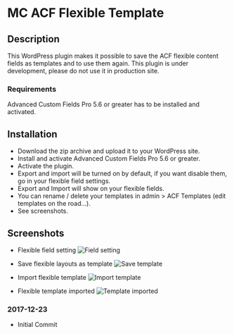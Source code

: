 # MC ACF Flexible Template

## Description 

This WordPress plugin makes it possible to save the ACF flexible content fields as templates and to use them again.
This plugin is under development, please do not use it in production site.

### Requirements

Advanced Custom Fields Pro 5.6 or greater has to be installed and activated. 


## Installation 

* Download the zip archive and upload it to your WordPress site.
* Install and activate Advanced Custom Fields Pro 5.6 or greater. 
* Activate the plugin.
* Export and import will be turned on by default, if you want disable them, go in your flexible field settings.
* Export and Import will show on your flexible fields.
* You can rename / delete your templates in admin > ACF Templates (edit templates on the road...).
* See screenshots.

## Screenshots

* Flexible field setting
![Field setting](https://github.com/MarieComet/MC-ACF-Flexible-Template/blob/master/screenshots/screen-1.png "Field setting")

* Save flexible layouts as template
![Save template](https://github.com/MarieComet/MC-ACF-Flexible-Template/blob/master/screenshots/screen-2.png "Save template")

* Import flexible template
![Import template](https://github.com/MarieComet/MC-ACF-Flexible-Template/blob/master/screenshots/screen-3.png "Import template")

* Flexible template imported
![Template imported](https://github.com/MarieComet/MC-ACF-Flexible-Template/blob/master/screenshots/screen-4.png "Template imported")

### 2017-12-23
* Initial Commit


